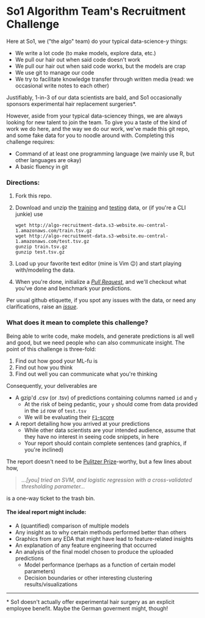 # So1 Algorithm Team's Recruitment Challenge

Here at So1, we ("the algo" team) do your typical data-science-y things:
* We write a lot code (to make models, explore data, etc.)
* We pull our hair out when said code doesn't work
* We pull our hair out when said code works, but the models are crap
* We use git to manage our code
* We try to facilitate knowledge transfer through written media (read: we occasional write notes to each other)
 
Justifiably, 1-in-3 of our data scientists are bald, and So1 occasionally sponsors experimental hair replacement surgeries*.

However, aside from your typical data-sciencey things, we are always looking for new talent to join the team. To give you a taste of the kind of work we do here, and the way we do our work, we've made this git repo, and some fake data for you to noodle around with. Completing this challenge requires:
* Command of at least one programming language (we mainly use R, but other languages are okay)
* A basic fluency in git

### Directions:
1. Fork this repo.
2. Download and unzip the [training](http://algo-recruitment-data.s3-website.eu-central-1.amazonaws.com/train.tsv.gz) and [testing](http://algo-recruitment-data.s3-website.eu-central-1.amazonaws.com/test.tsv.gz) data, or (if you're a CLI junkie) use
   
    ```
    wget http://algo-recruitment-data.s3-website.eu-central-1.amazonaws.com/train.tsv.gz
    wget http://algo-recruitment-data.s3-website.eu-central-1.amazonaws.com/test.tsv.gz
    gunzip train.tsv.gz
    gunzip test.tsv.gz
    ```
3. Load up your favorite text editor (mine is Vim :wink:) and start playing with/modeling the data.
4. When you're done, initialize a _[Pull Request](https://github.com/Segment-of-One/recruitment_challenge/pulls)_, and we'll checkout what you've done and benchmark your predictions.

Per usual github etiquette, if you spot any issues with the data, or need any clarifications, raise an _[issue](https://github.com/Segment-of-One/recruitment_challenge/issues)_.

### What does it mean to complete this challenge?
Being able to write code, make models, and generate predictions is all well and good, but we need people who can also communicate insight. The point of this challenge is three-fold:

1. Find out how good your ML-fu is
2. Find out how you think
3. Find out well you can communicate what you're thinking
 
Consequently, your deliverables are
* A gzip'd .csv (or .tsv) of predictions containing columns named `id` and `y`
  * At the risk of being pedantic, your `y` should come from data provided in the `id` row of `test.tsv`
  * We will be evaluating their [`F1`-score](https://en.wikipedia.org/wiki/F1_score)
* A report detailing how you arrived at your predictions
  * While other data scientists are your intended audience, assume that they have no interest in seeing code
    snippets, in here
  * Your report should contain complete sentences (and graphics, if you're inclined)
 
The report doesn't need to be [Pulitzer Prize](https://en.wikipedia.org/wiki/Pulitzer_Prize)-worthy, but a few lines about how,

> _...[you] tried an SVM, and logistic regression with a cross-validated thresholding parameter..._

is a one-way ticket to the trash bin. 

#### The ideal report might include:
* A (quantified) comparison of multiple models
* Any insight as to why certain methods performed better than others
* Graphics from any EDA that might have lead to feature-related insights
* An explanation of any feature engineering that occurred
* An analysis of the final model chosen to produce the uploaded predictions
    * Model performance (perhaps as a function of certain model parameters)
    * Decision boundaries or other interesting clustering results/visualizations
 

---
\* So1 doesn't actually offer experimental hair surgery as an explicit employee benefit. Maybe the German goverment might, though!
